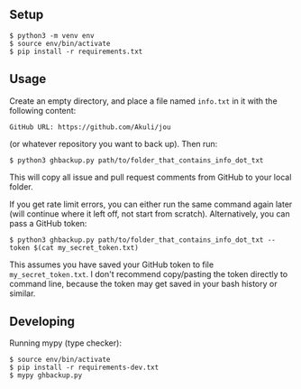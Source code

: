 ## Setup

```
$ python3 -m venv env
$ source env/bin/activate
$ pip install -r requirements.txt
```


## Usage

Create an empty directory, and place a file named `info.txt` in it with the following content:

```
GitHub URL: https://github.com/Akuli/jou
```

(or whatever repository you want to back up).
Then run:

```
$ python3 ghbackup.py path/to/folder_that_contains_info_dot_txt
```

This will copy all issue and pull request comments from GitHub to your local folder.

If you get rate limit errors,
you can either run the same command again later (will continue where it left off, not start from scratch).
Alternatively, you can pass a GitHub token:

```
$ python3 ghbackup.py path/to/folder_that_contains_info_dot_txt --token $(cat my_secret_token.txt)
```

This assumes you have saved your GitHub token to file `my_secret_token.txt`.
I don't recommend copy/pasting the token directly to command line,
because the token may get saved in your bash history or similar.


## Developing

Running mypy (type checker):

```
$ source env/bin/activate
$ pip install -r requirements-dev.txt
$ mypy ghbackup.py
```
